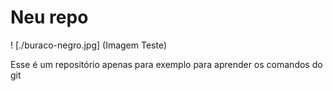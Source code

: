 # Neu repo

! [./buraco-negro.jpg] (Imagem Teste)

Esse é um repositório apenas para exemplo para aprender os comandos do git
